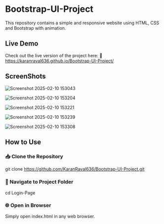 <h1>Bootstrap-UI-Project</h1>

This repository contains a simple and responsive website using HTML, CSS and Bootstrap with animation.
 
<h2>Live Demo</h2>

Check out the live version of the project here:
🔗 https://karanraval636.github.io/Bootstrap-UI-Project/

<h2>ScreenShots</h2>

![Screenshot 2025-02-10 153043](https://github.com/user-attachments/assets/00a2d92e-6983-4f74-9f0b-18a88122d33f)

![Screenshot 2025-02-10 153204](https://github.com/user-attachments/assets/86c51d62-5b08-4d1b-8747-b1b36cfd36da)

![Screenshot 2025-02-10 153221](https://github.com/user-attachments/assets/3fffa2f1-4b75-4b60-950e-b4c0bdff81c9)

![Screenshot 2025-02-10 153239](https://github.com/user-attachments/assets/69e821bd-b14c-4b58-9984-4c845eda2d71)

![Screenshot 2025-02-10 153308](https://github.com/user-attachments/assets/0f3e305f-f85d-40ee-83e0-010cecd12979)


<h2>How to Use</h2>

<h3>📥 Clone the Repository</h3>

git clone https://github.com/KaranRaval636/Bootstrap-UI-Project.git

<h3>📂 Navigate to Project Folder</h3>

cd Login-Page

<h3>🌐 Open in Browser</h3>

Simply open index.html in any web browser.


